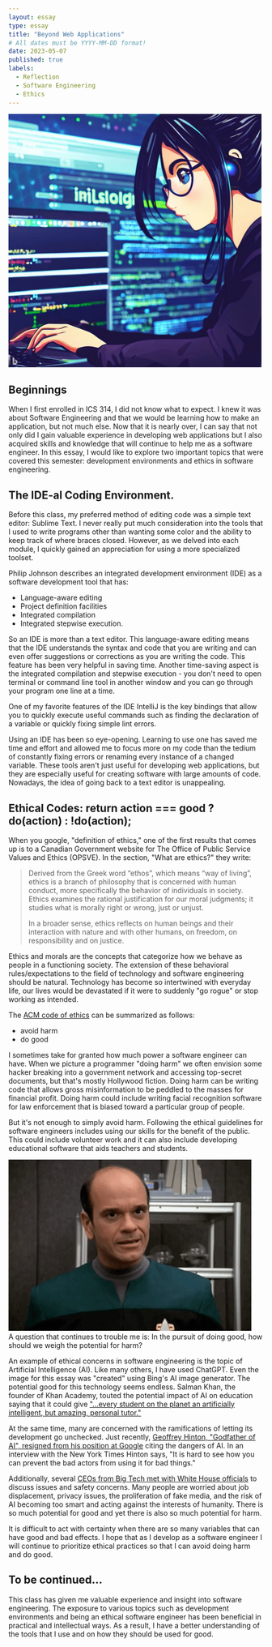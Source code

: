 ```yaml
---
layout: essay
type: essay
title: "Beyond Web Applications"
# All dates must be YYYY-MM-DD format!
date: 2023-05-07
published: true
labels:
  - Reflection
  - Software Engineering
  - Ethics
---
```


<!-- Now that you are almost done with this class, I would like you to write on last essay that summarizes what you’ve learned about software engineering.

Because the technology stack for this class is designed for the creation of web applications, some students think this class is simply about web application development. Of course, web application development is a skill you’ve acquired in this class, but the more fundamental goal of this class is for you to acquire experience with fundamental software engineering concepts including:

    Open Source Software Development
    Configuration Management
    Functional Programming
    Development Environments
    Coding Standards
    User Interface Frameworks
    Agile Project Management
    Design Patterns
    Ethics in Software Engineering

For this essay, reflect on what you learned about software engineering in general during this course, by taking two or three of these topics and discussing what they mean beyond web application development. For example, you learned about a style of Agile Project Management called Issue Driven Project Management. Could you see yourself using that project management style for a project not involving web applications? If so, then discuss what Agile Project Management is, what Issue Driven Project Management is, and how you could see yourself applying it to different project contexts.

Be careful and do not assume the reader understands what “configuration management” or “design patterns” or whatever means. You must define these terms if you are using them. -->



<div class="text-center">
<img width="500px" class="img-fluid rounded pe-4" src="../essays/img/essay07/ai-gen-programmer.jpg">
</div>

## Beginnings
When I first enrolled in ICS 314, I did not know what to expect. I knew it was about Software Engineering and that we would be learning how to make an application, but not much else. Now that it is nearly over, I can say that not only did I gain valuable experience in developing web applications but I also acquired skills and knowledge that will continue to help me as a software engineer. In this essay, I would like to explore two important topics that were covered this semester: development environments and ethics in software engineering.

## The IDE-al Coding Environment.
Before this class, my preferred method of editing code was a simple text editor: Sublime Text. I never really put much consideration into the tools that I used to write programs other than wanting some color and the ability to keep track of where braces closed. However, as we delved into each module, I quickly gained an appreciation for using a more specialized toolset. 

Philip Johnson describes an integrated development environment (IDE) as a software development tool that has:
* Language-aware editing
* Project definition facilities
* Integrated compilation
* Integrated stepwise execution.

So an IDE is more than a text editor. This language-aware editing means that the IDE understands the syntax and code that you are writing and can even offer suggestions or corrections as you are writing the code. This feature has been very helpful in saving time. Another time-saving aspect is the integrated compilation and stepwise execution - you don't need to open terminal or command line tool in another window and you can go through your program one line at a time.

One of my favorite features of the IDE IntelliJ is the key bindings that allow you to quickly execute useful commands such as finding the declaration of a variable or quickly fixing simple lint errors. 

Using an IDE has been so eye-opening. Learning to use one has saved me time and effort and allowed me to focus more on my code than the tedium of constantly fixing errors or renaming every instance of a changed variable. These tools aren't just useful for developing web applications, but they are especially useful for creating software with large amounts of code. Nowadays,  the idea of going back to a text editor is unappealing. 

## Ethical Codes: return action === good ? do(action) : !do(action);

When you google, "definition of ethics," one of the first results that comes up is to a Canadian Government website for The Office of Public Service Values and Ethics (OPSVE). In the section, "What are ethics?" they write: 

<blockquote cite="https://www.canada.ca/en/treasury-board-secretariat/services/values-ethics/code/what-is-ethics.html">
Derived from the Greek word “ethos”, which means “way of living”, ethics is a branch of philosophy that is concerned with human conduct, more specifically the behavior of individuals in society. Ethics examines the rational justification for our moral judgments; it studies what is morally right or wrong, just or unjust.<br />

In a broader sense, ethics reflects on human beings and their interaction with nature and with other humans, on freedom, on responsibility and on justice.
</blockquote>

Ethics and morals are the concepts that categorize how we behave as people in a functioning society. The extension of these behavioral rules/expectations to the field of technology and software engineering should be natural. Technology has become so intertwined with everyday life, our lives would be devastated if it were to suddenly "go rogue" or stop working as intended.

The [ACM code of ethics](https://www.acm.org/code-of-ethics) can be summarized as follows: 
* avoid harm
* do good

I sometimes take for granted how much power a software engineer can have. When we picture a programmer "doing harm" we often envision some hacker breaking into a government network and accessing top-secret documents, but that's mostly Hollywood fiction. Doing harm can be writing code that allows gross misinformation to be peddled to the masses for financial profit. Doing harm could include writing facial recognition software for law enforcement that is biased toward a particular group of people.

But it's not enough to simply avoid harm. Following the ethical guidelines for software engineers includes using our skills for the benefit of the public. This could include volunteer work and it can also include developing educational software that aids teachers and students.

<div class="text-center">
<img src="../essays/img/essay07/stvoydoctor.gif" class="img-fluid" width="480px">
</div>
A question that continues to trouble me is: In the pursuit of doing good, how should we weigh the potential for harm?

An example of ethical concerns in software engineering is the topic of Artificial Intelligence (AI). Like many others, I have used ChatGPT. Even the image for this essay was "created" using Bing's AI image generator. The potential good for this technology seems endless. Salman Khan, the founder of Khan Academy, touted the potential impact of AI on education saying that it could give ["...every student on the planet an artificially intelligent, but amazing, personal tutor."](https://www.businessinsider.com/ai-will-give-every-student-personalized-tutor-sal-khan-academy-2023-5)

At the same time, many are concerned with the ramifications of letting its development go unchecked. Just recently,  [Geoffrey Hinton, "Godfather of AI", resigned from his position at Google](https://www.nytimes.com/2023/05/01/technology/ai-google-chatbot-engineer-quits-hinton.html) citing the dangers of AI. In an interview with the New York Times Hinton says, "It is hard to see how you can prevent the bad actors from using it for bad things."

Additionally, several [CEOs from Big Tech met with White House officials](https://www.businessinsider.com/biden-whit-house-ai-big-tech-ceos-openai-google-2023-5) to discuss issues and safety concerns. Many people are worried about job displacement, privacy issues, the proliferation of fake media, and the risk of AI becoming too smart and acting against the interests of humanity. There is so much potential for good and yet there is also so much potential for harm.

It is difficult to act with certainty when there are so many variables that can have good and bad effects. I  hope that as I develop as a software engineer I will continue to prioritize ethical practices so that I can avoid doing harm and do good.

## To be continued...
This class has given me valuable experience and insight into software engineering. The exposure to various topics such as development environments and being an ethical software engineer has been beneficial in practical and intellectual ways. As a result, I have a better understanding of the tools that I use and on how they should be used for good.